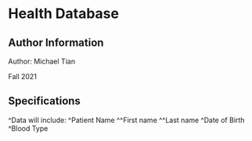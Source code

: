 # Health Database

## Author Information
Author: Michael Tian

Fall 2021

## Specifications

^Data will include:
^Patient Name
^^First name
^^Last name
^Date of Birth
^Blood Type
